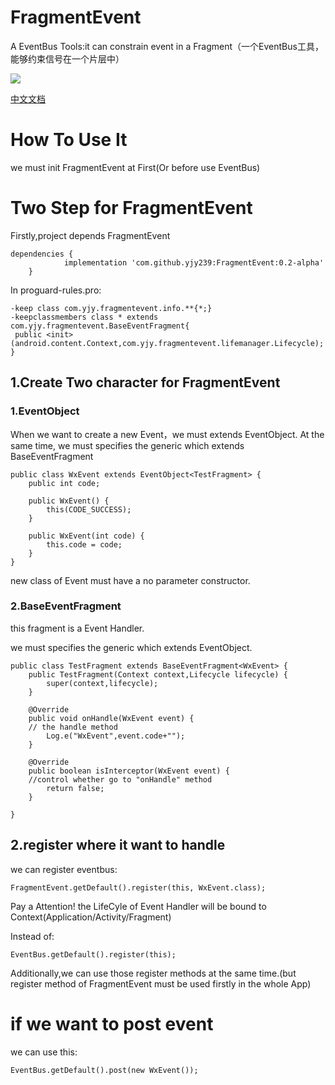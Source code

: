 # FragmentEvent
A EventBus Tools:it can constrain event in a Fragment（一个EventBus工具，能够约束信号在一个片层中）

[![](https://jitpack.io/v/yjy239/FragmentEvent.svg)](https://jitpack.io/#yjy239/FragmentEvent)

[中文文档](https://github.com/yjy239/FragmentEvent/wiki/%E4%BB%8B%E7%BB%8D%E4%B8%8E%E5%88%9D%E8%A1%B7)

# How To Use It
we must init FragmentEvent at First(Or before use EventBus)

# Two Step for FragmentEvent

Firstly,project depends FragmentEvent
```
dependencies {
	        implementation 'com.github.yjy239:FragmentEvent:0.2-alpha'
	}
```

In proguard-rules.pro:
```
-keep class com.yjy.fragmentevent.info.**{*;}
-keepclassmembers class * extends com.yjy.fragmentevent.BaseEventFragment{
 public <init>(android.content.Context,com.yjy.fragmentevent.lifemanager.Lifecycle);
}
```


## 1.Create Two character for FragmentEvent

### 1.EventObject

When we want to create a new Event，we must extends EventObject.
At the same time, we must specifies the generic which extends BaseEventFragment
```
public class WxEvent extends EventObject<TestFragment> {
    public int code;

    public WxEvent() {
        this(CODE_SUCCESS);
    }

    public WxEvent(int code) {
        this.code = code;
    }
}
```

new class of Event must have a no parameter constructor.


### 2.BaseEventFragment
this fragment is a Event Handler.

we must specifies the generic which extends EventObject.
```
public class TestFragment extends BaseEventFragment<WxEvent> {
    public TestFragment(Context context,Lifecycle lifecycle) {
        super(context,lifecycle);
    }

    @Override
    public void onHandle(WxEvent event) {
    // the handle method
        Log.e("WxEvent",event.code+"");
    }

    @Override
    public boolean isInterceptor(WxEvent event) {
    //control whether go to "onHandle" method
        return false;
    }

}
```

## 2.register where it want to handle

we can register eventbus:
```
FragmentEvent.getDefault().register(this, WxEvent.class);
```

Pay a Attention! the LifeCyle of Event Handler will be bound to Context(Application/Activity/Fragment)

Instead of:
```
EventBus.getDefault().register(this);
```

Additionally,we can use those register methods at the same time.(but register method of FragmentEvent must be used firstly in the whole App)

# if we want to post event
we can use this:
```
EventBus.getDefault().post(new WxEvent());
```


